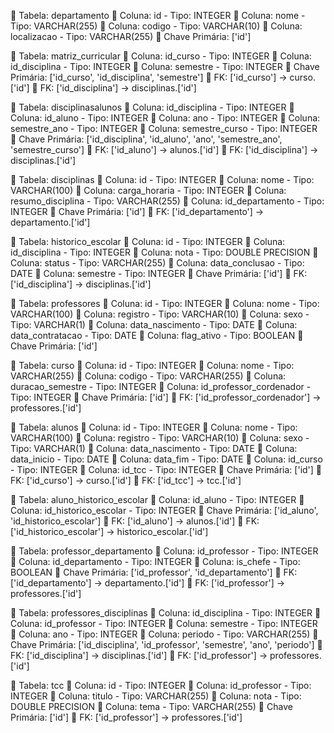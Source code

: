 
📄 Tabela: departamento
  🧱 Coluna: id - Tipo: INTEGER
  🧱 Coluna: nome - Tipo: VARCHAR(255)
  🧱 Coluna: codigo - Tipo: VARCHAR(10)
  🧱 Coluna: localizacao - Tipo: VARCHAR(255)
  🔑 Chave Primária: ['id']

📄 Tabela: matriz_curricular
  🧱 Coluna: id_curso - Tipo: INTEGER
  🧱 Coluna: id_disciplina - Tipo: INTEGER
  🧱 Coluna: semestre - Tipo: INTEGER
  🔑 Chave Primária: ['id_curso', 'id_disciplina', 'semestre']
  🔗 FK: ['id_curso'] → curso.['id']
  🔗 FK: ['id_disciplina'] → disciplinas.['id']

📄 Tabela: disciplinasalunos
  🧱 Coluna: id_disciplina - Tipo: INTEGER
  🧱 Coluna: id_aluno - Tipo: INTEGER
  🧱 Coluna: ano - Tipo: INTEGER
  🧱 Coluna: semestre_ano - Tipo: INTEGER
  🧱 Coluna: semestre_curso - Tipo: INTEGER
  🔑 Chave Primária: ['id_disciplina', 'id_aluno', 'ano', 'semestre_ano', 'semestre_curso']
  🔗 FK: ['id_aluno'] → alunos.['id']
  🔗 FK: ['id_disciplina'] → disciplinas.['id']

📄 Tabela: disciplinas
  🧱 Coluna: id - Tipo: INTEGER
  🧱 Coluna: nome - Tipo: VARCHAR(100)
  🧱 Coluna: carga_horaria - Tipo: INTEGER
  🧱 Coluna: resumo_disciplina - Tipo: VARCHAR(255)
  🧱 Coluna: id_departamento - Tipo: INTEGER
  🔑 Chave Primária: ['id']
  🔗 FK: ['id_departamento'] → departamento.['id']

📄 Tabela: historico_escolar
  🧱 Coluna: id - Tipo: INTEGER
  🧱 Coluna: id_disciplina - Tipo: INTEGER
  🧱 Coluna: nota - Tipo: DOUBLE PRECISION
  🧱 Coluna: status - Tipo: VARCHAR(255)
  🧱 Coluna: data_conclusao - Tipo: DATE
  🧱 Coluna: semestre - Tipo: INTEGER
  🔑 Chave Primária: ['id']
  🔗 FK: ['id_disciplina'] → disciplinas.['id']

📄 Tabela: professores
  🧱 Coluna: id - Tipo: INTEGER
  🧱 Coluna: nome - Tipo: VARCHAR(100)
  🧱 Coluna: registro - Tipo: VARCHAR(10)
  🧱 Coluna: sexo - Tipo: VARCHAR(1)
  🧱 Coluna: data_nascimento - Tipo: DATE
  🧱 Coluna: data_contratacao - Tipo: DATE
  🧱 Coluna: flag_ativo - Tipo: BOOLEAN
  🔑 Chave Primária: ['id']

📄 Tabela: curso
  🧱 Coluna: id - Tipo: INTEGER
  🧱 Coluna: nome - Tipo: VARCHAR(255)
  🧱 Coluna: codigo - Tipo: VARCHAR(255)
  🧱 Coluna: duracao_semestre - Tipo: INTEGER
  🧱 Coluna: id_professor_cordenador - Tipo: INTEGER
  🔑 Chave Primária: ['id']
  🔗 FK: ['id_professor_cordenador'] → professores.['id']

📄 Tabela: alunos
  🧱 Coluna: id - Tipo: INTEGER
  🧱 Coluna: nome - Tipo: VARCHAR(100)
  🧱 Coluna: registro - Tipo: VARCHAR(10)
  🧱 Coluna: sexo - Tipo: VARCHAR(1)
  🧱 Coluna: data_nascimento - Tipo: DATE
  🧱 Coluna: data_inicio - Tipo: DATE
  🧱 Coluna: data_fim - Tipo: DATE
  🧱 Coluna: id_curso - Tipo: INTEGER
  🧱 Coluna: id_tcc - Tipo: INTEGER
  🔑 Chave Primária: ['id']
  🔗 FK: ['id_curso'] → curso.['id']
  🔗 FK: ['id_tcc'] → tcc.['id']

📄 Tabela: aluno_historico_escolar
  🧱 Coluna: id_aluno - Tipo: INTEGER
  🧱 Coluna: id_historico_escolar - Tipo: INTEGER
  🔑 Chave Primária: ['id_aluno', 'id_historico_escolar']
  🔗 FK: ['id_aluno'] → alunos.['id']
  🔗 FK: ['id_historico_escolar'] → historico_escolar.['id']

📄 Tabela: professor_departamento
  🧱 Coluna: id_professor - Tipo: INTEGER
  🧱 Coluna: id_departamento - Tipo: INTEGER
  🧱 Coluna: is_chefe - Tipo: BOOLEAN
  🔑 Chave Primária: ['id_professor', 'id_departamento']
  🔗 FK: ['id_departamento'] → departamento.['id']
  🔗 FK: ['id_professor'] → professores.['id']

📄 Tabela: professores_disciplinas
  🧱 Coluna: id_disciplina - Tipo: INTEGER
  🧱 Coluna: id_professor - Tipo: INTEGER
  🧱 Coluna: semestre - Tipo: INTEGER
  🧱 Coluna: ano - Tipo: INTEGER
  🧱 Coluna: periodo - Tipo: VARCHAR(255)
  🔑 Chave Primária: ['id_disciplina', 'id_professor', 'semestre', 'ano', 'periodo']
  🔗 FK: ['id_disciplina'] → disciplinas.['id']
  🔗 FK: ['id_professor'] → professores.['id']

📄 Tabela: tcc
  🧱 Coluna: id - Tipo: INTEGER
  🧱 Coluna: id_professor - Tipo: INTEGER
  🧱 Coluna: titulo - Tipo: VARCHAR(255)
  🧱 Coluna: nota - Tipo: DOUBLE PRECISION
  🧱 Coluna: tema - Tipo: VARCHAR(255)
  🔑 Chave Primária: ['id']
  🔗 FK: ['id_professor'] → professores.['id']
